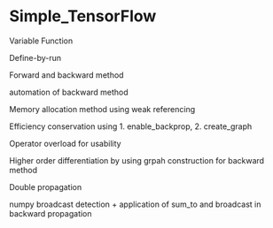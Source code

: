 # Simple_TensorFlow

Variable
Function

Define-by-run

Forward and backward method

automation of backward method

Memory allocation method using weak referencing

Efficiency conservation using 1. enable_backprop, 2. create_graph

Operator overload for usability

Higher order differentiation by using grpah construction for backward method

Double propagation

numpy broadcast detection + application of sum_to and broadcast in backward propagation
